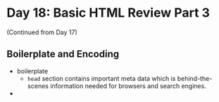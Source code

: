 # Day 18: Basic HTML Review Part 3

(Continued from Day 17)

## Boilerplate and Encoding
- boilerplate
  - `head` section contains important meta data which is behind-the-scenes information needed for browsers and search engines.
- 
